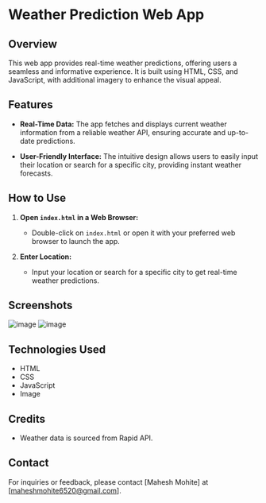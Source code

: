 # Weather Prediction Web App

## Overview

This web app provides real-time weather predictions, offering users a seamless and informative experience. It is built using HTML, CSS, and JavaScript, with additional imagery to enhance the visual appeal.

## Features

- **Real-Time Data:** The app fetches and displays current weather information from a reliable weather API, ensuring accurate and up-to-date predictions.

- **User-Friendly Interface:** The intuitive design allows users to easily input their location or search for a specific city, providing instant weather forecasts.
  
## How to Use

1. **Open `index.html` in a Web Browser:**
   - Double-click on `index.html` or open it with your preferred web browser to launch the app.

2. **Enter Location:**
   - Input your location or search for a specific city to get real-time weather predictions.

## Screenshots

![image](https://github.com/MaheshMohite6520/Weather-Prediction-App/assets/126685009/76f376c6-5116-4e50-b97b-9102fef699dc)
![image](https://github.com/MaheshMohite6520/Weather-Prediction-App/assets/126685009/9dac86d6-8471-4713-baf7-372bf1eac239)


## Technologies Used

- HTML
- CSS
- JavaScript
- Image

## Credits

- Weather data is sourced from Rapid API.

## Contact

For inquiries or feedback, please contact [Mahesh Mohite] at [maheshmohite6520@gmail.com].
